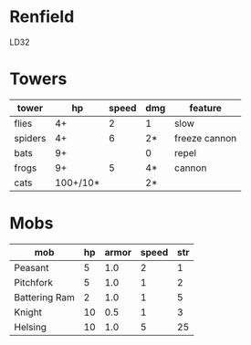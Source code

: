 # Renfield
LD32

# Towers

| tower | hp | speed | dmg | feature |
| ---- | ---- | ---- | ---- | ---- |
| flies | 4+ | 2 | 1 | slow |
| spiders | 4+ | 6 | 2* | freeze cannon |
| bats | 9+ | | 0 | repel |
| frogs | 9+ | 5 | 4* | cannon |
| cats | 100+/10* | | 2* | |

# Mobs

| mob | hp | armor | speed | str |
| ---- | ---- | ---- | ---- | ---- |
| Peasant | 5 | 1.0 | 2 | 1 |
| Pitchfork | 5 | 1.0 | 1 | 2 |
| Battering Ram | 2 | 1.0 | 1 | 5 |
| Knight | 10 | 0.5 | 1 | 3 |
| Helsing | 10 | 1.0 | 5 | 25 |


